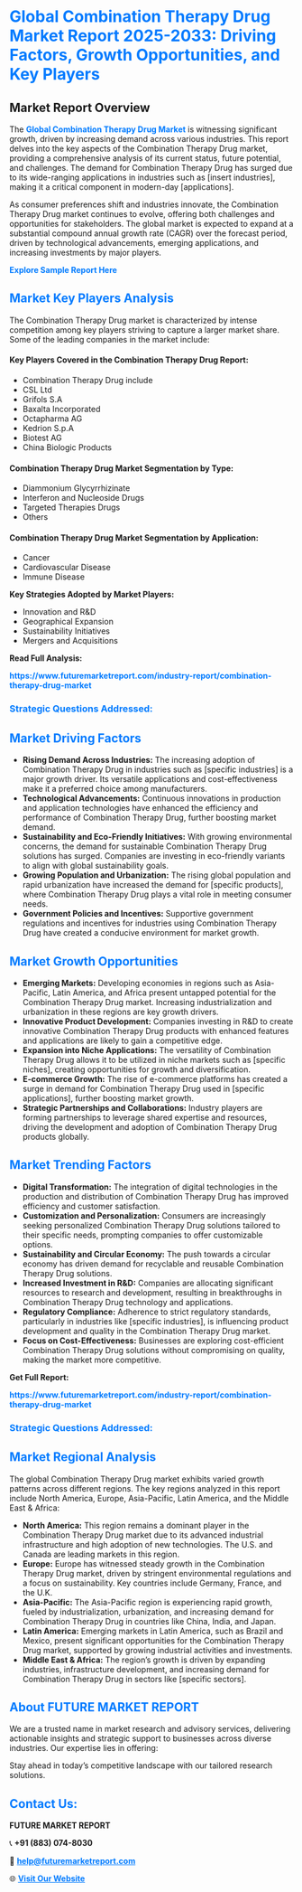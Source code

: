 <h1 style="color: #007BFF;">Global Combination Therapy Drug Market Report 2025-2033: Driving Factors, Growth Opportunities, and Key Players</h1>

<section id="overview">
<h2>Market Report Overview</h2>
<p>The <a href="https://www.futuremarketreport.com/industry-report/combination-therapy-drug-market" style="color: #007BFF; text-decoration: none;"><strong>Global Combination Therapy Drug Market</strong></a> is witnessing significant growth, driven by increasing demand across various industries. This report delves into the key aspects of the Combination Therapy Drug market, providing a comprehensive analysis of its current status, future potential, and challenges. The demand for Combination Therapy Drug has surged due to its wide-ranging applications in industries such as [insert industries], making it a critical component in modern-day [applications].</p>
<p>As consumer preferences shift and industries innovate, the Combination Therapy Drug market continues to evolve, offering both challenges and opportunities for stakeholders. The global market is expected to expand at a substantial compound annual growth rate (CAGR) over the forecast period, driven by technological advancements, emerging applications, and increasing investments by major players.</p>
</section>

<section id="overview">
<p><a href="https://www.futuremarketreport.com/request-sample/reportId=99450" style="color: #007BFF; text-decoration: none;"><strong>Explore Sample Report Here</strong></a></p>
</section>

<section id="key-players">
<h2 style="color: #007BFF;">Market Key Players Analysis</h2>
<p>The Combination Therapy Drug market is characterized by intense competition among key players striving to capture a larger market share. Some of the leading companies in the market include:</p>
<h4>Key Players Covered in the Combination Therapy Drug Report:</h4>
<ul><li>Combination Therapy Drug include</li><li>CSL Ltd</li><li>Grifols S.A</li><li>Baxalta Incorporated</li><li>Octapharma AG</li><li>Kedrion S.p.A</li><li>Biotest AG</li><li>China Biologic Products</li></ul>
<h4>Combination Therapy Drug Market Segmentation by Type:</h4>
<ul><li>Diammonium Glycyrrhizinate</li><li>Interferon and Nucleoside Drugs</li><li>Targeted Therapies Drugs</li><li>Others</li></ul>

<h4>Combination Therapy Drug Market Segmentation by Application:</h4>
<ul><li>Cancer</li><li>Cardiovascular Disease</li><li>Immune Disease</li></ul>
<p><strong>Key Strategies Adopted by Market Players:</strong></p>
<ul>
<li>Innovation and R&D</li>
<li>Geographical Expansion</li>
<li>Sustainability Initiatives</li>
<li>Mergers and Acquisitions</li>
</ul>
</section>

<section>
<p><strong>Read Full Analysis: </strong></p><a href="https://www.futuremarketreport.com/industry-report/combination-therapy-drug-market" style="color: #007BFF; text-decoration: none;"><strong>https://www.futuremarketreport.com/industry-report/combination-therapy-drug-market</strong></a>
<h3 style="color: #007BFF;">Strategic Questions Addressed:</h3>
</section>

<section id="driving-factors">
<h2 style="color: #007BFF;">Market Driving Factors</h2>
<ul>
<li><strong>Rising Demand Across Industries:</strong> The increasing adoption of Combination Therapy Drug in industries such as [specific industries] is a major growth driver. Its versatile applications and cost-effectiveness make it a preferred choice among manufacturers.</li>
<li><strong>Technological Advancements:</strong> Continuous innovations in production and application technologies have enhanced the efficiency and performance of Combination Therapy Drug, further boosting market demand.</li>
<li><strong>Sustainability and Eco-Friendly Initiatives:</strong> With growing environmental concerns, the demand for sustainable Combination Therapy Drug solutions has surged. Companies are investing in eco-friendly variants to align with global sustainability goals.</li>
<li><strong>Growing Population and Urbanization:</strong> The rising global population and rapid urbanization have increased the demand for [specific products], where Combination Therapy Drug plays a vital role in meeting consumer needs.</li>
<li><strong>Government Policies and Incentives:</strong> Supportive government regulations and incentives for industries using Combination Therapy Drug have created a conducive environment for market growth.</li>
</ul>
</section>

<section id="growth-opportunities">
<h2 style="color: #007BFF;">Market Growth Opportunities</h2>
<ul>
<li><strong>Emerging Markets:</strong> Developing economies in regions such as Asia-Pacific, Latin America, and Africa present untapped potential for the Combination Therapy Drug market. Increasing industrialization and urbanization in these regions are key growth drivers.</li>
<li><strong>Innovative Product Development:</strong> Companies investing in R&D to create innovative Combination Therapy Drug products with enhanced features and applications are likely to gain a competitive edge.</li>
<li><strong>Expansion into Niche Applications:</strong> The versatility of Combination Therapy Drug allows it to be utilized in niche markets such as [specific niches], creating opportunities for growth and diversification.</li>
<li><strong>E-commerce Growth:</strong> The rise of e-commerce platforms has created a surge in demand for Combination Therapy Drug used in [specific applications], further boosting market growth.</li>
<li><strong>Strategic Partnerships and Collaborations:</strong> Industry players are forming partnerships to leverage shared expertise and resources, driving the development and adoption of Combination Therapy Drug products globally.</li>
</ul>
</section>

<section id="trending-factors">
<h2 style="color: #007BFF;">Market Trending Factors</h2>
<ul>
<li><strong>Digital Transformation:</strong> The integration of digital technologies in the production and distribution of Combination Therapy Drug has improved efficiency and customer satisfaction.</li>
<li><strong>Customization and Personalization:</strong> Consumers are increasingly seeking personalized Combination Therapy Drug solutions tailored to their specific needs, prompting companies to offer customizable options.</li>
<li><strong>Sustainability and Circular Economy:</strong> The push towards a circular economy has driven demand for recyclable and reusable Combination Therapy Drug solutions.</li>
<li><strong>Increased Investment in R&D:</strong> Companies are allocating significant resources to research and development, resulting in breakthroughs in Combination Therapy Drug technology and applications.</li>
<li><strong>Regulatory Compliance:</strong> Adherence to strict regulatory standards, particularly in industries like [specific industries], is influencing product development and quality in the Combination Therapy Drug market.</li>
<li><strong>Focus on Cost-Effectiveness:</strong> Businesses are exploring cost-efficient Combination Therapy Drug solutions without compromising on quality, making the market more competitive.</li>
</ul>
</section>

<section>
<p><strong>Get Full Report: </strong></p><a href="https://www.futuremarketreport.com/industry-report/combination-therapy-drug-market" style="color: #007BFF; text-decoration: none;"><strong>https://www.futuremarketreport.com/industry-report/combination-therapy-drug-market</strong></a>
<h3 style="color: #007BFF;">Strategic Questions Addressed:</h3>
</section>


<section id="regional-analysis">
<h2 style="color: #007BFF;">Market Regional Analysis</h2>
<p>The global Combination Therapy Drug market exhibits varied growth patterns across different regions. The key regions analyzed in this report include North America, Europe, Asia-Pacific, Latin America, and the Middle East & Africa:</p>
<ul>
<li><strong>North America:</strong> This region remains a dominant player in the Combination Therapy Drug market due to its advanced industrial infrastructure and high adoption of new technologies. The U.S. and Canada are leading markets in this region.</li>
<li><strong>Europe:</strong> Europe has witnessed steady growth in the Combination Therapy Drug market, driven by stringent environmental regulations and a focus on sustainability. Key countries include Germany, France, and the U.K.</li>
<li><strong>Asia-Pacific:</strong> The Asia-Pacific region is experiencing rapid growth, fueled by industrialization, urbanization, and increasing demand for Combination Therapy Drug in countries like China, India, and Japan.</li>
<li><strong>Latin America:</strong> Emerging markets in Latin America, such as Brazil and Mexico, present significant opportunities for the Combination Therapy Drug market, supported by growing industrial activities and investments.</li>
<li><strong>Middle East & Africa:</strong> The region’s growth is driven by expanding industries, infrastructure development, and increasing demand for Combination Therapy Drug in sectors like [specific sectors].</li>
</ul>
</section>

<footer>
<h2 style="color: #007BFF;">About FUTURE MARKET REPORT</h2>
<p>We are a trusted name in market research and advisory services, delivering actionable insights and strategic support to businesses across diverse industries. Our expertise lies in offering:</p>

<p>Stay ahead in today’s competitive landscape with our tailored research solutions.</p>

<h2 style="color: #007BFF;">Contact Us:</h2>
<p><strong>FUTURE MARKET REPORT</strong></p>
<p>📞 <strong>+91 (883) 074-8030</strong></p>
<p>📧 <strong><a href="mailto:help@futuremarketreport.com" style="color: #007BFF;">help@futuremarketreport.com</a></strong></p>
<p>🌐 <strong><a href="https://www.futuremarketreport.com/" style="color: #007BFF;">Visit Our Website</a></strong></p>
</footer>
